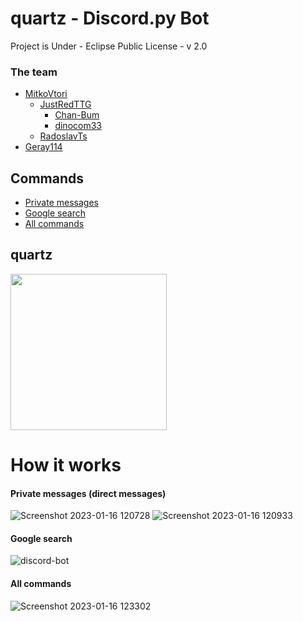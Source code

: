 # quartz - Discord.py Bot
Project is Under - Eclipse Public License - v 2.0


### The team
- [MitkoVtori](https://github.com/MitkoVtori)
  - [JustRedTTG](https://github.com/JustRedTTG)
    - [Chan-Bum](https://github.com/Chan-Bum)
    - [dinocom33](https://github.com/dinocom33)
  - [RadoslavTs](https://github.com/RadoslavTs)
- [Geray114](https://github.com/Geray114)


## Commands
- [Private messages](#Private-messages-(direct-messages))
- [Google search](#Google-search)
- [All commands](#All-commands)


## quartz

<img width="250" src="https://user-images.githubusercontent.com/112943652/212664200-a73cbe65-d7fe-4853-896b-a8acaf84bed8.png">


# How it works

#### Private messages (direct messages)

![Screenshot 2023-01-16 120728](https://user-images.githubusercontent.com/112943652/212666399-2984162c-094e-4972-8a4b-9dfb39cfba3b.png)
![Screenshot 2023-01-16 120933](https://user-images.githubusercontent.com/112943652/212666484-9925d57b-acd9-42e3-97e6-85fe796500f5.png)

#### Google search

![discord-bot](https://user-images.githubusercontent.com/112943652/212666850-583d4012-873f-4d4b-92c7-4bfa9ebefcca.gif)

#### All commands

![Screenshot 2023-01-16 123302](https://user-images.githubusercontent.com/112943652/212666179-9aea2d07-dcf6-4293-93e6-09ed6cc1664d.png)
